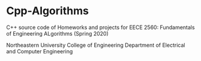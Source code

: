 # Cpp-Algorithms

C++ source code of Homeworks and projects for EECE 2560: Fundamentals of Engineering ALgorithms (Spring 2020)

Northeastern University College of Engineering
Department of Electrical and Computer Engineering
